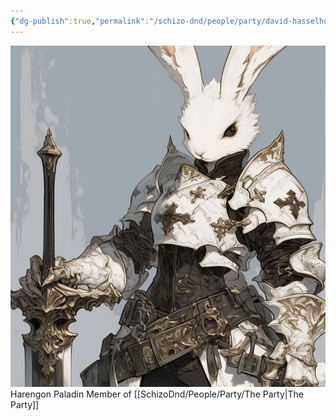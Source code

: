 ```yaml
---
{"dg-publish":true,"permalink":"/schizo-dnd/people/party/david-hasselhop/"}
---
```


![DavidHasselhop.jpg|500](/img/user/SchizoDnd/Images/DavidHasselhop.jpg)
Harengon Paladin
Member of [[SchizoDnd/People/Party/The Party\|The Party]]